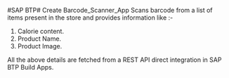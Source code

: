 #SAP BTP#
Create Barcode_Scanner_App
Scans barcode from a list of items present in the store and provides information like :-

1) Calorie content.
2) Product Name.
3) Product Image.

All the above details are fetched from a REST API direct integration in SAP BTP Build Apps.
